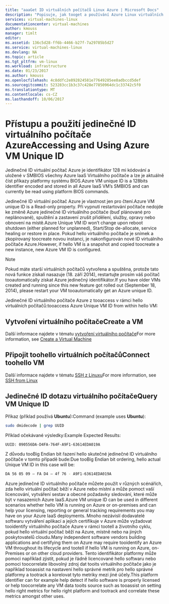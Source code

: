 ```yaml
---
title: "aaaGet ID virtuálních počítačů Linux Azure | Microsoft Docs"
description: "Popisuje, jak tooget a používání Azure Linux virtuálních počítačů Jedinečný ID."
services: virtual-machines-linux
documentationcenter: virtual-machines
author: kmouss
manager: timlt
editor: 
ms.assetid: 136c5d28-ff6b-4466-b27f-7a29785b5d27
ms.service: virtual-machines-linux
ms.devlang: NA
ms.topic: article
ms.tgt_pltfrm: vm-linux
ms.workload: infrastructure
ms.date: 01/23/2017
ms.author: kmouss
ms.openlocfilehash: 4c8ddfc2e892824581e77649285ee8adbccd5def
ms.sourcegitcommit: 523283cc1b3c37c428e77850964dc1c33742c5f0
ms.translationtype: MT
ms.contentlocale: cs-CZ
ms.lasthandoff: 10/06/2017
---
```

# <a name="accessing-and-using-azure-vm-unique-id"></a><span data-ttu-id="532fb-103">Přístupu a použití jedinečné ID virtuálního počítače Azure</span><span class="sxs-lookup"><span data-stu-id="532fb-103">Accessing and Using Azure VM Unique ID</span></span>
<span data-ttu-id="532fb-104">Jedinečné ID virtuální počítač Azure je identifikátor 128 mi kódování a uložené v SMBIOS všechny Azure IaaS Virtuálního počítače a lze je aktuálně číst příkazy platformy systému BIOS.</span><span class="sxs-lookup"><span data-stu-id="532fb-104">Azure VM unique ID is a 128bits identifier encoded and stored in all Azure IaaS VM’s SMBIOS and can currently be read using platform BIOS commands.</span></span>

<span data-ttu-id="532fb-105">Jedinečné ID virtuální počítač Azure je vlastnost jen pro čtení.</span><span class="sxs-lookup"><span data-stu-id="532fb-105">Azure VM unique ID is a Read-only property.</span></span> <span data-ttu-id="532fb-106">Při vypnutí restartování počítače nedojde ke změně Azure jedinečné ID virtuálního počítače (buď plánované pro neplánované), spuštění a zastavení zrušit přidělení, služby, opravy nebo obnovení na místě.</span><span class="sxs-lookup"><span data-stu-id="532fb-106">Azure Unique VM ID won’t change upon reboot shutdown (either planned for unplanned), Start/Stop de-allocate, service healing or restore in place.</span></span> <span data-ttu-id="532fb-107">Pokud hello virtuálního počítače je snímek a zkopírovaný toocreate novou instanci, je nakonfigurován nové ID virtuálního počítače Azure.</span><span class="sxs-lookup"><span data-stu-id="532fb-107">However, if hello VM is a snapshot and copied toocreate a new instance, new Azure VM ID is configured.</span></span>

> [!NOTE]
> <span data-ttu-id="532fb-108">Pokud máte starší virtuálních počítačů vytvořena a spuštěna, protože tato nová funkce získali nasazuje (18. září 2014), restartujte prosím váš počítač tooautomatically získat Azure jedinečný identifikátor.</span><span class="sxs-lookup"><span data-stu-id="532fb-108">If you have older VMs created and running since this new feature got rolled out (September 18, 2014), please restart your VM tooautomatically get an Azure unique ID.</span></span>
> 
> 

<span data-ttu-id="532fb-109">Jedinečné ID virtuálního počítače Azure z tooaccess v rámci hello virtuálních počítačů:</span><span class="sxs-lookup"><span data-stu-id="532fb-109">tooaccess Azure Unique VM ID from within hello VM:</span></span>

## <a name="create-a-vm"></a><span data-ttu-id="532fb-110">Vytvoření virtuálního počítače</span><span class="sxs-lookup"><span data-stu-id="532fb-110">Create a VM</span></span>
<span data-ttu-id="532fb-111">Další informace najdete v tématu [vytvoření virtuálního počítače](../windows/creation-choices.md?toc=%2fazure%2fvirtual-machines%2flinux%2ftoc.json)</span><span class="sxs-lookup"><span data-stu-id="532fb-111">For more information, see [Create a Virtual Machine](../windows/creation-choices.md?toc=%2fazure%2fvirtual-machines%2flinux%2ftoc.json)</span></span>

## <a name="connect-toohello-vm"></a><span data-ttu-id="532fb-112">Připojit toohello virtuálních počítačů</span><span class="sxs-lookup"><span data-stu-id="532fb-112">Connect toohello VM</span></span>
<span data-ttu-id="532fb-113">Další informace najdete v tématu [SSH z Linuxu](mac-create-ssh-keys.md?toc=%2fazure%2fvirtual-machines%2flinux%2ftoc.json)</span><span class="sxs-lookup"><span data-stu-id="532fb-113">For more information, see [SSH from Linux](mac-create-ssh-keys.md?toc=%2fazure%2fvirtual-machines%2flinux%2ftoc.json)</span></span>

## <a name="query-vm-unique-id"></a><span data-ttu-id="532fb-114">Jedinečné ID dotazu virtuálního počítače</span><span class="sxs-lookup"><span data-stu-id="532fb-114">Query VM Unique ID</span></span>
<span data-ttu-id="532fb-115">Příkaz (příklad používá **Ubuntu**):</span><span class="sxs-lookup"><span data-stu-id="532fb-115">Command (example uses **Ubuntu**):</span></span>

```bash
sudo dmidecode | grep UUID
```

<span data-ttu-id="532fb-116">Příklad očekávané výsledky:</span><span class="sxs-lookup"><span data-stu-id="532fb-116">Example Expected Results:</span></span>

```bash
UUID: 090556DA-D4FA-764F-A9F1-63614EDA019A
```

<span data-ttu-id="532fb-117">Z důvodu tooBig Endian bit řazení hello skutečné jedinečné ID virtuálního počítače v tomto případě bude:</span><span class="sxs-lookup"><span data-stu-id="532fb-117">Due tooBig Endian bit ordering, hello actual Unique VM ID in this case will be:</span></span>

```bash
DA 56 05 09 – FA D4 – 4f 76 - A9F1-63614EDA019A
```

<span data-ttu-id="532fb-118">Azure jedinečné ID virtuálního počítače můžete použít v různých scénářích, zda hello virtuální počítač běží v Azure nebo místní a může pomoct vaší licencování, vytváření sestav a obecné požadavky sledování, které může být v nasazeních Azure IaaS.</span><span class="sxs-lookup"><span data-stu-id="532fb-118">Azure VM unique ID can be used in different scenarios whether hello VM is running on Azure or on-premises and can help your licensing, reporting or general tracking requirements you may have on your Azure IaaS deployments.</span></span> <span data-ttu-id="532fb-119">Mnoho nezávislí dodavatelé softwaru vytváření aplikací a jejich certifikuje v Azure může vyžadovat tooidentify virtuálního počítače Azure v rámci tootell a životního cyklu, pokud hello virtuální počítač běží na Azure, místně nebo na jiných poskytovatelů cloudu.</span><span class="sxs-lookup"><span data-stu-id="532fb-119">Many independent software vendors building applications and certifying them on Azure may require tooidentify an Azure VM throughout its lifecycle and tootell if hello VM is running on Azure, on-Premises or on other cloud providers.</span></span> <span data-ttu-id="532fb-120">Tento identifikátor platformy může pomoci například zjistit, pokud je řádně licencované hello softwaru nebo pomoci toocorrelate libovolný zdroj dat tooits virtuálního počítače jako je například tooassist na nastavení hello správné metrik pro hello správné platformy a tootrack a korelovat tyto metriky mezi jiné účely.</span><span class="sxs-lookup"><span data-stu-id="532fb-120">This platform identifier can for example help detect if hello software is properly licensed or help toocorrelate any VM data tooits source such as tooassist on setting hello right metrics for hello right platform and tootrack and correlate these metrics amongst other uses.</span></span>

